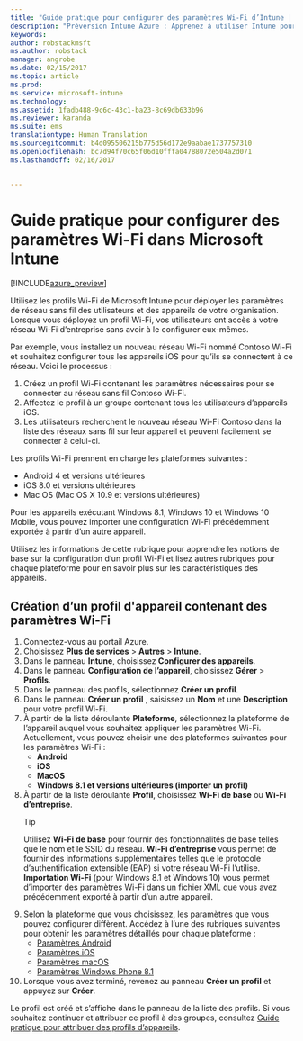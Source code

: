 ```yaml
---
title: "Guide pratique pour configurer des paramètres Wi-Fi d’Intune | Préversion Intune Azure | Microsoft Docs"
description: "Préversion Intune Azure : Apprenez à utiliser Intune pour configurer des connexions Wi-Fi sur les appareils que vous gérez."
keywords: 
author: robstackmsft
ms.author: robstack
manager: angrobe
ms.date: 02/15/2017
ms.topic: article
ms.prod: 
ms.service: microsoft-intune
ms.technology: 
ms.assetid: 1fadb488-9c6c-43c1-ba23-8c69db633b96
ms.reviewer: karanda
ms.suite: ems
translationtype: Human Translation
ms.sourcegitcommit: b4d095506215b775d56d172e9aabae1737757310
ms.openlocfilehash: bc7d94f70c65f06d10fffa04788072e504a2d071
ms.lasthandoff: 02/16/2017


---
```


# <a name="how-to-configure-wi-fi-settings-in-microsoft-intune"></a>Guide pratique pour configurer des paramètres Wi-Fi dans Microsoft Intune

[!INCLUDE[azure_preview](../includes/azure_preview.md)]

Utilisez les profils Wi-Fi de Microsoft Intune pour déployer les paramètres de réseau sans fil des utilisateurs et des appareils de votre organisation. Lorsque vous déployez un profil Wi-Fi, vos utilisateurs ont accès à votre réseau Wi-Fi d’entreprise sans avoir à le configurer eux-mêmes.

Par exemple, vous installez un nouveau réseau Wi-Fi nommé Contoso Wi-Fi et souhaitez configurer tous les appareils iOS pour qu’ils se connectent à ce réseau. Voici le processus :

1. Créez un profil Wi-Fi contenant les paramètres nécessaires pour se connecter au réseau sans fil Contoso Wi-Fi.
2. Affectez le profil à un groupe contenant tous les utilisateurs d’appareils iOS.
3. Les utilisateurs recherchent le nouveau réseau Wi-Fi Contoso dans la liste des réseaux sans fil sur leur appareil et peuvent facilement se connecter à celui-ci.

Les profils Wi-Fi prennent en charge les plateformes suivantes :

- Android 4 et versions ultérieures
- iOS 8.0 et versions ultérieures
- Mac OS (Mac OS X 10.9 et versions ultérieures)

Pour les appareils exécutant Windows 8.1, Windows 10 et Windows 10 Mobile, vous pouvez importer une configuration Wi-Fi précédemment exportée à partir d’un autre appareil.

Utilisez les informations de cette rubrique pour apprendre les notions de base sur la configuration d’un profil Wi-Fi et lisez autres rubriques pour chaque plateforme pour en savoir plus sur les caractéristiques des appareils.

## <a name="create-a-device-profile-containing-wi-fi-settings"></a>Création d’un profil d'appareil contenant des paramètres Wi-Fi

1. Connectez-vous au portail Azure.
2. Choisissez **Plus de services** > **Autres** > **Intune**.
3. Dans le panneau **Intune**, choisissez **Configurer des appareils**.
2. Dans le panneau **Configuration de l’appareil**, choisissez **Gérer** > **Profils**.
3. Dans le panneau des profils, sélectionnez **Créer un profil**.
4. Dans le panneau **Créer un profil** , saisissez un **Nom** et une **Description** pour votre profil Wi-Fi.
5. À partir de la liste déroulante **Plateforme**, sélectionnez la plateforme de l’appareil auquel vous souhaitez appliquer les paramètres Wi-Fi. Actuellement, vous pouvez choisir une des plateformes suivantes pour les paramètres Wi-Fi :
    - **Android**
    - **iOS**
    - **MacOS**
    - **Windows 8.1 et versions ultérieures (importer un profil)**
6. À partir de la liste déroulante **Profil**, choisissez **Wi-Fi de base** ou **Wi-Fi d’entreprise**.
    >[!TIP]
    >Utilisez **Wi-Fi de base** pour fournir des fonctionnalités de base telles que le nom et le SSID du réseau. **Wi-Fi d’entreprise** vous permet de fournir des informations supplémentaires telles que le protocole d’authentification extensible (EAP) si votre réseau Wi-Fi l’utilise. **Importation Wi-Fi** (pour Windows 8.1 et Windows 10) vous permet d’importer des paramètres Wi-Fi dans un fichier XML que vous avez précédemment exporté à partir d’un autre appareil.
7. Selon la plateforme que vous choisissez, les paramètres que vous pouvez configurer diffèrent. Accédez à l’une des rubriques suivantes pour obtenir les paramètres détaillés pour chaque plateforme :
    - [Paramètres Android](wi-fi-for-android.md)
    - [Paramètres iOS](wi-fi-for-ios.md)
    - [Paramètres macOS](wi-fi-for-macos.md)
    - [Paramètres Windows Phone 8.1](wi-fi-import-for-windows-8-1.md)
8. Lorsque vous avez terminé, revenez au panneau **Créer un profil** et appuyez sur **Créer**.

Le profil est créé et s’affiche dans le panneau de la liste des profils.
Si vous souhaitez continuer et attribuer ce profil à des groupes, consultez [Guide pratique pour attribuer des profils d’appareils](how-to-assign-device-profiles.md).


